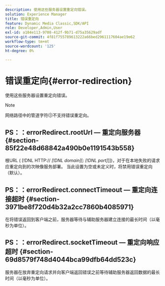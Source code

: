 ```yaml
---
description: 使用这些服务器设置重定向错误。
solution: Experience Manager
title: 错误重定向
feature: Dynamic Media Classic,SDK/API
role: Developer,Admin,User
exl-id: a184e113-9708-412f-9b71-d75a35629adf
source-git-commit: 4f81f755789613222a66bed2961117604ae19e62
workflow-type: tm+mt
source-wordcount: '125'
ht-degree: 0%

---
```


# 错误重定向{#error-redirection}

使用这些服务器设置重定向错误。

>[!NOTE]
>
>网络路径中的管道字符(|)不支持错误重定向。

## PS：：errorRedirect.rootUrl — 重定向服务器 {#section-85f22e48d68842a490b0e1191543b558}

根URL ( [!DNL HTTP:// *[!DNL domain]*[: *[!DNL port]*]])，对于在本地失败的请求应重定向到的次映像服务部署。 当此设置为空或未定义时，将禁用错误重定向（默认）。

## PS：：errorRedirect.connectTimeout — 重定向连接超时 {#section-3971be8f720d4b32a2cc7860b4085971}

在将错误返回到客户端之前，服务器等待与辅助服务器建立连接的最长时间（以毫秒为单位）。

## PS：：errorRedirect.socketTimeout — 重定向响应超时 {#section-69d8579f748d4044bca99dfb64dd523c}

服务器在放弃重定向请求并向客户端返回错误之前等待辅助服务器返回数据的最长时间（以毫秒为单位）。

